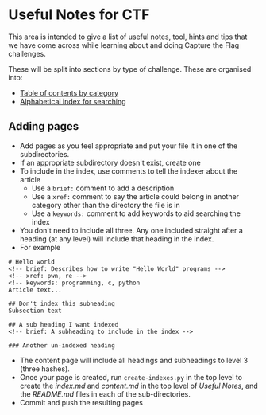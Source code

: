 # Useful Notes for CTF
This area is intended to give a list of useful notes, tool, hints and tips that we have come across while learning about and doing Capture the Flag challenges.

These will be split into sections by type of challenge. These are organised into:
- [Table of contents by category](#contents.md)
- [Alphabetical index for searching](#index.md)

## Adding pages
- Add pages as you feel appropriate and put your file it in one of the subdirectories.
- If an appropriate subdirectory doesn't exist, create one
- To include in the index, use comments to tell the indexer about the article
  - Use a `brief:` comment to add a description
  - Use a `xref:` comment to say the article could belong in another category other than the directory the file is in
  - Use a `keywords:` comment to add keywords to aid searching the index
- You don't need to include all three. Any one included straight after a heading (at any level) will include that heading in the index. 
- For example
```
# Hello world
<!-- brief: Describes how to write "Hello World" programs -->
<!-- xref: pwn, re -->
<!-- keywords: programming, c, python
Article text...

## Don't index this subheading
Subsection text

## A sub heading I want indexed
<!-- brief: A subheading to include in the index -->

### Another un-indexed heading
```
- The content page will include all headings and subheadings to level 3 (three hashes).
- Once your page is created, run `create-indexes.py` in the top level to create the *index.md* and *content.md* in the top level of *Useful Notes*, and the *README.md* files in each of the sub-directories.
- Commit and push the resulting pages

